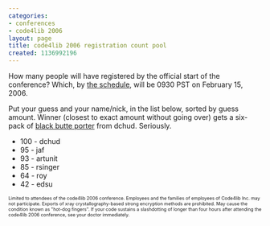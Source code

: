 ```yaml
---
categories:
- conferences
- code4lib 2006
layout: page
title: code4lib 2006 registration count pool
created: 1136992196
---
```

How many people will have registered by the official start of the conference?  Which, by <a href="http://www.code4lib.org/2006/schedule">the schedule</a>, will be 0930 PST on February 15, 2006.

Put your guess and your name/nick, in the list below, sorted by guess amount.  Winner (closest to exact amount without going over) gets a six-pack of <a href="http://www.deschutesbrewery.com/BrewPub/OnTap/5832.aspx">black butte porter</a> from dchud.  Seriously. 


<ul>
<li>100 - dchud</li>
<li> 95 - jaf</li>
<li>93 - artunit</li>
<li>85 - rsinger</li>
<li>64 - roy</li>
<li>42 - edsu</li>
</ul>


<p style="font-size:xx-small;">Limited to attendees of the code4lib 2006 conference.  Employees and the families of employees of Code4lib Inc. may not participate.  Exports of xray crystallography-based strong encryption methods are prohibited.  May cause the condition known as "hot-dog fingers".  If your code sustains a slashdotting of longer than four hours after attending the code4lib 2006 conference, see your doctor immediately.</p>

